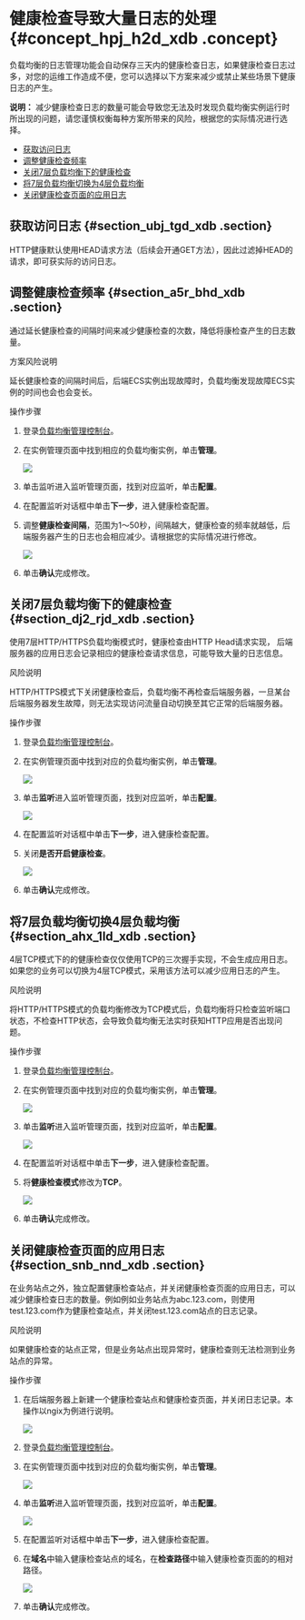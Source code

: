 # 健康检查导致大量日志的处理 {#concept_hpj_h2d_xdb .concept}

负载均衡的日志管理功能会自动保存三天内的健康检查日志，如果健康检查日志过多，对您的运维工作造成不便，您可以选择以下方案来减少或禁止某些场景下健康日志的产生。

**说明：** 减少健康检查日志的数量可能会导致您无法及时发现负载均衡实例运行时所出现的问题，请您谨慎权衡每种方案所带来的风险，根据您的实际情况进行选择。

-   [获取访问日志](#section_ubj_tgd_xdb)
-   [调整健康检查频率](#section_a5r_bhd_xdb)
-   [关闭7层负载均衡下的健康检查](#section_dj2_rjd_xdb)
-   [将7层负载均衡切换为4层负载均衡](#section_ahx_1ld_xdb)
-   [关闭健康检查页面的应用日志](#section_snb_nnd_xdb)

## 获取访问日志 {#section_ubj_tgd_xdb .section}

HTTP健康默认使用HEAD请求方法（后续会开通GET方法），因此过滤掉HEAD的请求，即可获实际的访问日志。

## 调整健康检查频率 {#section_a5r_bhd_xdb .section}

通过延长健康检查的间隔时间来减少健康检查的次数，降低将康检查产生的日志数量。

方案风险说明

延长健康检查的间隔时间后，后端ECS实例出现故障时，负载均衡发现故障ECS实例的时间也会也会变长。

操作步骤

1.  登录[负载均衡管理控制台](https://slbnew.console.aliyun.com/)。
2.  在实例管理页面中找到相应的负载均衡实例，单击**管理**。

    ![](http://static-aliyun-doc.oss-cn-hangzhou.aliyuncs.com/assets/img/4302/3386_zh-CN.png)

3.  单击监听进入监听管理页面，找到对应监听，单击**配置**。
4.  在配置监听对话框中单击**下一步**，进入健康检查配置。
5.  调整**健康检查间隔**，范围为1～50秒，间隔越大，健康检查的频率就越低，后端服务器产生的日志也会相应减少。请根据您的实际情况进行修改。

    ![](http://static-aliyun-doc.oss-cn-hangzhou.aliyuncs.com/assets/img/4302/3390_zh-CN.png)

6.  单击**确认**完成修改。

## 关闭7层负载均衡下的健康检查 {#section_dj2_rjd_xdb .section}

使用7层HTTP/HTTPS负载均衡模式时，健康检查由HTTP Head请求实现， 后端服务器的应用日志会记录相应的健康检查请求信息，可能导致大量的日志信息。

风险说明

HTTP/HTTPS模式下关闭健康检查后，负载均衡不再检查后端服务器，一旦某台后端服务器发生故障，则无法实现访问流量自动切换至其它正常的后端服务器。

操作步骤

1.  登录[负载均衡管理控制台](https://slbnew.console.aliyun.com/)。
2.  在实例管理页面中找到对应的负载均衡实例，单击**管理**。

    ![](http://static-aliyun-doc.oss-cn-hangzhou.aliyuncs.com/assets/img/4302/3386_zh-CN.png)

3.  单击**监听**进入监听管理页面，找到对应监听，单击**配置**。

    ![](http://static-aliyun-doc.oss-cn-hangzhou.aliyuncs.com/assets/img/4302/3388_zh-CN.png)

4.  在配置监听对话框中单击**下一步**，进入健康检查配置。
5.  关闭**是否开启健康检查**。

    ![](http://static-aliyun-doc.oss-cn-hangzhou.aliyuncs.com/assets/img/4302/3397_zh-CN.png)

6.  单击**确认**完成修改。

## 将7层负载均衡切换4层负载均衡 {#section_ahx_1ld_xdb .section}

4层TCP模式下的的健康检查仅仅使用TCP的三次握手实现，不会生成应用日志。如果您的业务可以切换为4层TCP模式，采用该方法可以减少应用日志的产生。

风险说明

将HTTP/HTTPS模式的负载均衡修改为TCP模式后，负载均衡将只检查监听端口状态，不检查HTTP状态，会导致负载均衡无法实时获知HTTP应用是否出现问题。

操作步骤

1.  登录[负载均衡管理控制台](https://slbnew.console.aliyun.com/)。
2.  在实例管理页面中找到对应的负载均衡实例，单击**管理**。

    ![](http://static-aliyun-doc.oss-cn-hangzhou.aliyuncs.com/assets/img/4302/3386_zh-CN.png)

3.  单击**监听**进入监听管理页面，找到对应监听，单击**配置**。

    ![](http://static-aliyun-doc.oss-cn-hangzhou.aliyuncs.com/assets/img/4302/3388_zh-CN.png)

4.  在配置监听对话框中单击**下一步**，进入健康检查配置。
5.  将**健康检查模式**修改为**TCP**。

    ![](http://static-aliyun-doc.oss-cn-hangzhou.aliyuncs.com/assets/img/4302/3404_zh-CN.png)

6.  单击**确认**完成修改。

## 关闭健康检查页面的应用日志 {#section_snb_nnd_xdb .section}

在业务站点之外，独立配置健康检查站点，并关闭健康检查页面的应用日志，可以减少健康检查日志的数量。例如例如业务站点为abc.123.com，则使用test.123.com作为健康检查站点，并关闭test.123.com站点的日志记录。

风险说明

如果健康检查的站点正常，但是业务站点出现异常时，健康检查则无法检测到业务站点的异常。

操作步骤

1.  在后端服务器上新建一个健康检查站点和健康检查页面，并关闭日志记录。本操作以ngix为例进行说明。

    ![](http://static-aliyun-doc.oss-cn-hangzhou.aliyuncs.com/assets/img/4302/3405_zh-CN.png)

2.  登录[负载均衡管理控制台](https://slbnew.console.aliyun.com/?spm=a2c63.o282931.a3.9.60c23195z3tLiU)。
3.  在实例管理页面中找到对应的负载均衡实例，单击**管理**。

    ![](http://static-aliyun-doc.oss-cn-hangzhou.aliyuncs.com/assets/img/4302/3386_zh-CN.png)

4.  单击**监听**进入监听管理页面，找到对应监听，单击**配置**。

    ![](http://static-aliyun-doc.oss-cn-hangzhou.aliyuncs.com/assets/img/4302/3388_zh-CN.png)

5.  在配置监听对话框中单击**下一步**，进入健康检查配置。
6.  在**域名**中输入健康检查站点的域名，在**检查路径**中输入健康检查页面的的相对路径。

    ![](http://static-aliyun-doc.oss-cn-hangzhou.aliyuncs.com/assets/img/4302/3414_zh-CN.png)

7.  单击**确认**完成修改。

